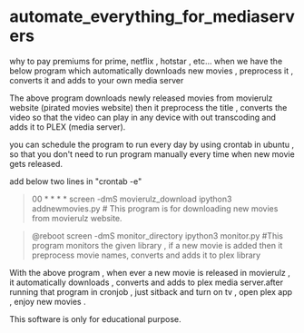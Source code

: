# automate_everything_for_mediaservers
why to pay premiums for prime, netflix , hotstar , etc... when we have the below program which automatically downloads new movies , preprocess it , converts it and adds to your own media server

The above program downloads newly released movies from movierulz website (pirated movies website) then it preprocess the title , converts the video so that the video can play in any device with out transcoding and adds it to PLEX (media server). 

you can schedule the program to run every day by using crontab in ubuntu  , so that you don't need to run program manually every time when new movie gets released. 

add below two lines in "crontab -e"
>00 * * * * screen -dmS movierulz_download ipython3 addnewmovies.py  # This program is for downloading new movies from movierulz website.

>@reboot screen -dmS monitor_directory ipython3 monitor.py #This program monitors the given library , if a new movie is added then it preprocess movie names, converts and adds it to plex library 

With the above program , when ever a new movie is released in movierulz , it automatically downloads , converts  and adds to plex media server.after running that program in cronjob , just sitback and turn on tv , open plex app , enjoy new movies . 


This software is only for educational purpose.

